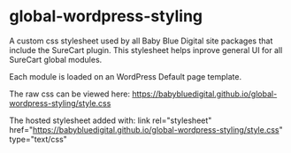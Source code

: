 # global-wordpress-styling

A custom css stylesheet used by all Baby Blue Digital site packages that include the SureCart plugin. This stylesheet helps inprove general UI for all SureCart global modules.

Each module is loaded on an WordPress Default page template.

The raw css can be viewed here: https://babybluedigital.github.io/global-wordpress-styling/style.css

The hosted stylesheet added with: link rel="stylesheet" href="https://babybluedigital.github.io/global-wordpress-styling/style.css" type="text/css"
